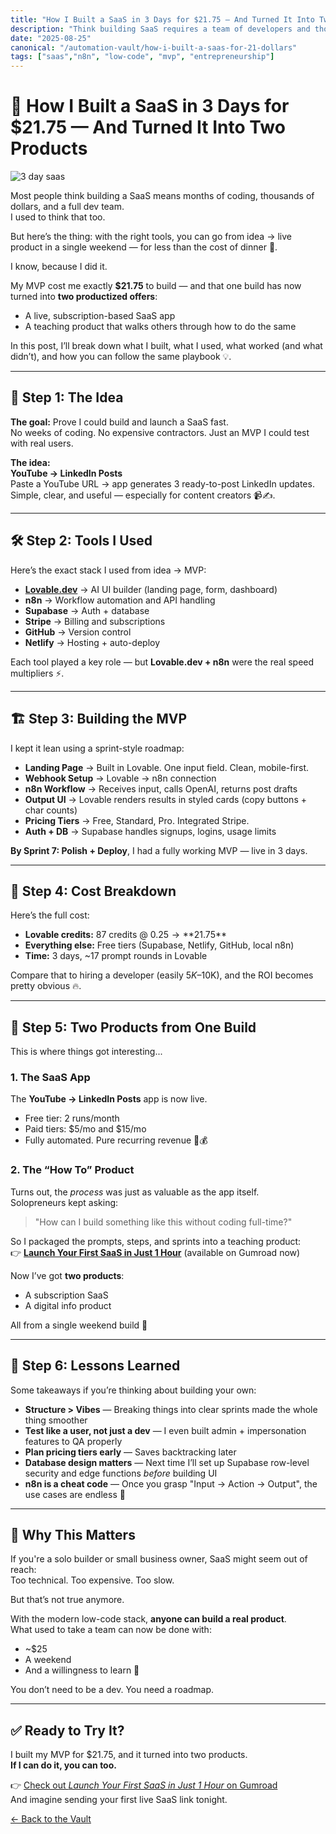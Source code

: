 ```yaml
---
title: "How I Built a SaaS in 3 Days for $21.75 — And Turned It Into Two Products"
description: "Think building SaaS requires a team of developers and thousands of dollars? Think again. In just 3 days and for under $25, I launched a working SaaS MVP using low-code tools — then turned it into not one but two products: a subscription SaaS app and a teaching product. Here’s the exact process, tools, and lessons learned so you can do the same."
date: "2025-08-25"
canonical: "/automation-vault/how-i-built-a-saas-for-21-dollars"
tags: ["saas","n8n", "low-code", "mvp", "entrepreneurship"]
---
```


# 🚀 How I Built a SaaS in 3 Days for $21.75 — And Turned It Into Two Products

![3 day saas](/posts/img/3-day-saas.png)

Most people think building a SaaS means months of coding, thousands of dollars, and a full dev team.  
I used to think that too.

But here’s the thing: with the right tools, you can go from idea → live product in a single weekend — for less than the cost of dinner 🍜.

I know, because I did it.

My MVP cost me exactly **$21.75** to build — and that one build has now turned into **two productized offers**:

- A live, subscription-based SaaS app  
- A teaching product that walks others through how to do the same

In this post, I’ll break down what I built, what I used, what worked (and what didn’t), and how you can follow the same playbook 💡.

---

## 🧠 Step 1: The Idea

**The goal:** Prove I could build and launch a SaaS fast.  
No weeks of coding. No expensive contractors. Just an MVP I could test with real users.

**The idea:**  
**YouTube → LinkedIn Posts**  
Paste a YouTube URL → app generates 3 ready-to-post LinkedIn updates.  
Simple, clear, and useful — especially for content creators 📹✍️.

---

## 🛠 Step 2: Tools I Used

Here’s the exact stack I used from idea → MVP:

- **[Lovable.dev](https://lovable.dev)** → AI UI builder (landing page, form, dashboard)
- **n8n** → Workflow automation and API handling
- **Supabase** → Auth + database
- **Stripe** → Billing and subscriptions
- **GitHub** → Version control
- **Netlify** → Hosting + auto-deploy

Each tool played a key role — but **Lovable.dev + n8n** were the real speed multipliers ⚡.

---

## 🏗 Step 3: Building the MVP

I kept it lean using a sprint-style roadmap:

- **Landing Page** → Built in Lovable. One input field. Clean, mobile-first.  
- **Webhook Setup** → Lovable → n8n connection  
- **n8n Workflow** → Receives input, calls OpenAI, returns post drafts  
- **Output UI** → Lovable renders results in styled cards (copy buttons + char counts)  
- **Pricing Tiers** → Free, Standard, Pro. Integrated Stripe.  
- **Auth + DB** → Supabase handles signups, logins, usage limits  

**By Sprint 7: Polish + Deploy**, I had a fully working MVP — live in 3 days.

---

## 💸 Step 4: Cost Breakdown

Here’s the full cost:

- **Lovable credits:** 87 credits @ $0.25 → **$21.75**  
- **Everything else:** Free tiers (Supabase, Netlify, GitHub, local n8n)  
- **Time:** 3 days, ~17 prompt rounds in Lovable  

Compare that to hiring a developer (easily $5K–$10K), and the ROI becomes pretty obvious 🔥.

---

## 🧩 Step 5: Two Products from One Build

This is where things got interesting...

### 1. The SaaS App

The **YouTube → LinkedIn Posts** app is now live.

- Free tier: 2 runs/month  
- Paid tiers: $5/mo and $15/mo  
- Fully automated. Pure recurring revenue 🔁💰

### 2. The “How To” Product

Turns out, the *process* was just as valuable as the app itself.  
Solopreneurs kept asking:

> "How can I build something like this without coding full-time?"

So I packaged the prompts, steps, and sprints into a teaching product:  
👉 **[Launch Your First SaaS in Just 1 Hour](https://gumroad.com/)** (available on Gumroad now)

Now I’ve got **two products**:

- A subscription SaaS  
- A digital info product  

All from a single weekend build 🎯

---

## 🧠 Step 6: Lessons Learned

Some takeaways if you’re thinking about building your own:

- **Structure > Vibes** — Breaking things into clear sprints made the whole thing smoother  
- **Test like a user, not just a dev** — I even built admin + impersonation features to QA properly  
- **Plan pricing tiers early** — Saves backtracking later  
- **Database design matters** — Next time I’ll set up Supabase row-level security and edge functions *before* building UI  
- **n8n is a cheat code** — Once you grasp "Input → Action → Output", the use cases are endless 🔄

---

## 🤔 Why This Matters

If you're a solo builder or small business owner, SaaS might seem out of reach:  
Too technical. Too expensive. Too slow.

But that’s not true anymore.

With the modern low-code stack, **anyone can build a real product**.  
What used to take a team can now be done with:

- ~$25  
- A weekend  
- And a willingness to learn 🚀

You don’t need to be a dev. You need a roadmap.

---

## ✅ Ready to Try It?

I built my MVP for $21.75, and it turned into two products.  
**If I can do it, you can too.**

👉 [Check out *Launch Your First SaaS in Just 1 Hour* on Gumroad](https://gumroadmike82.gumroad.com/l/ymkypd/)  
And imagine sending your first live SaaS link tonight.

[&#8592; Back to the Vault](/automation-vault)